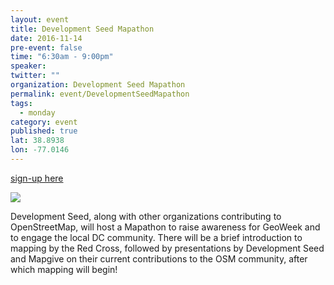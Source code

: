 ```yaml
---
layout: event
title: Development Seed Mapathon
date: 2016-11-14
pre-event: false
time: "6:30am - 9:00pm"
speaker: 
twitter: ""
organization: Development Seed Mapathon
permalink: event/DevelopmentSeedMapathon
tags: 
  - monday
category: event
published: true
lat: 38.8938
lon: -77.0146
---
```

[sign-up here](https://www.eventbrite.com/e/osm-geoweek-mapathon-hosted-by-development-seed-tickets-29088088255)

<img src="{{site.baseurl}}/img/post-images/dev_seed_mapathon.png">

Development Seed, along with other organizations contributing to OpenStreetMap, 
will host a Mapathon to raise awareness for GeoWeek and to engage the local DC community. 
There will be a brief introduction to mapping by the Red Cross, followed by presentations by 
Development Seed and Mapgive on their current contributions to the OSM community, after which mapping will begin!



